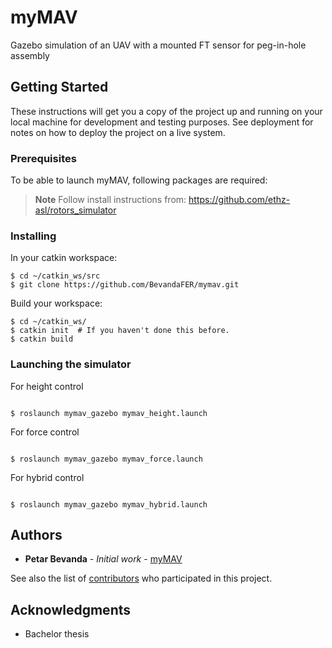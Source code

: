 
# myMAV

Gazebo simulation of an UAV with a mounted FT sensor for peg-in-hole assembly

## Getting Started

These instructions will get you a copy of the project up and running on your local machine for development and testing purposes. See deployment for notes on how to deploy the project on a live system.

### Prerequisites

To be able to launch myMAV, following packages are required:

 > **Note** Follow install instructions from: https://github.com/ethz-asl/rotors_simulator


### Installing
In your catkin workspace:

 ```
 $ cd ~/catkin_ws/src
 $ git clone https://github.com/BevandaFER/mymav.git
 ```

Build your workspace:
```
$ cd ~/catkin_ws/
$ catkin init  # If you haven't done this before.
$ catkin build
```

### Launching the simulator
For height control
```

$ roslaunch mymav_gazebo mymav_height.launch
```
For force control
```

$ roslaunch mymav_gazebo mymav_force.launch
```

For hybrid control
```

$ roslaunch mymav_gazebo mymav_hybrid.launch
```


## Authors

* **Petar Bevanda** - *Initial work* - [myMAV](https://github.com/PurpleBooth)

See also the list of [contributors](https://github.com/your/project/contributors) who participated in this project.

## Acknowledgments

* Bachelor thesis 

